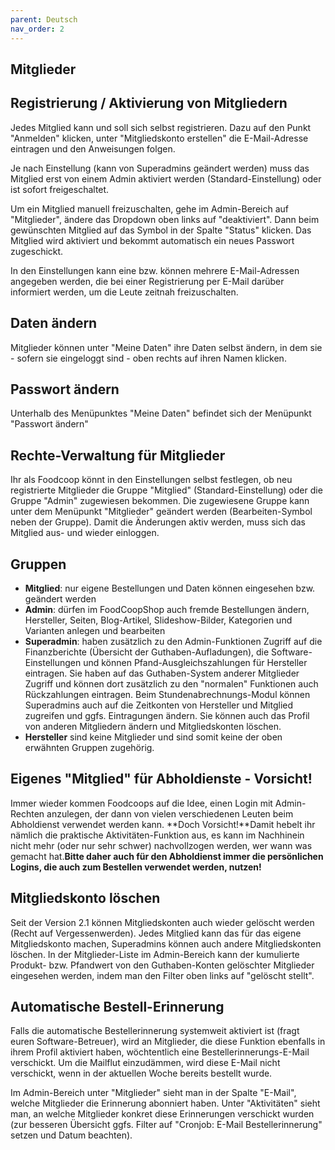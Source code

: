 ```yaml
---
parent: Deutsch
nav_order: 2
---
```

## Mitglieder

## Registrierung / Aktivierung von Mitgliedern 

Jedes Mitglied kann und soll sich selbst registrieren. Dazu auf den Punkt "Anmelden" klicken, unter "Mitgliedskonto erstellen" die E-Mail-Adresse eintragen und den Anweisungen folgen.

Je nach Einstellung (kann von Superadmins geändert werden) muss das Mitglied erst von einem Admin aktiviert werden (Standard-Einstellung) oder ist sofort freigeschaltet.

Um ein Mitglied manuell freizuschalten, gehe im Admin-Bereich auf "Mitglieder", ändere das Dropdown oben links auf "deaktiviert". Dann beim gewünschten Mitglied auf das Symbol in der Spalte "Status" klicken. Das Mitglied wird aktiviert und bekommt automatisch ein neues Passwort zugeschickt.

In den Einstellungen kann eine bzw. können mehrere E-Mail-Adressen angegeben werden, die bei einer Registrierung per E-Mail darüber informiert werden, um die Leute zeitnah freizuschalten.

## Daten ändern
Mitglieder können unter "Meine Daten" ihre Daten selbst ändern, in dem sie - sofern sie eingeloggt sind - oben rechts auf ihren Namen klicken.

## Passwort ändern
Unterhalb des Menüpunktes "Meine Daten" befindet sich der Menüpunkt "Passwort ändern"

## Rechte-Verwaltung für Mitglieder
Ihr als Foodcoop könnt in den Einstellungen selbst festlegen, ob neu registrierte Mitglieder die Gruppe "Mitglied" (Standard-Einstellung) oder die Gruppe "Admin" zugewiesen bekommen. Die zugewiesene Gruppe kann unter dem Menüpunkt "Mitglieder" geändert werden (Bearbeiten-Symbol neben der Gruppe). Damit die Änderungen aktiv werden, muss sich das Mitglied aus- und wieder einloggen.

## Gruppen
* **Mitglied**: nur eigene Bestellungen und Daten können eingesehen bzw. geändert werden
* **Admin**: dürfen im FoodCoopShop auch fremde Bestellungen ändern, Hersteller, Seiten, Blog-Artikel, Slideshow-Bilder, Kategorien und Varianten anlegen und bearbeiten
* **Superadmin**: haben zusätzlich zu den Admin-Funktionen Zugriff auf die Finanzberichte (Übersicht der Guthaben-Aufladungen), die Software-Einstellungen und können Pfand-Ausgleichszahlungen für Hersteller eintragen. Sie haben auf das Guthaben-System anderer Mitglieder Zugriff und können dort zusätzlich zu den "normalen" Funktionen auch Rückzahlungen eintragen. Beim Stundenabrechnungs-Modul können Superadmins auch auf die Zeitkonten von Hersteller und Mitglied zugreifen und ggfs. Eintragungen ändern. Sie können auch das Profil von anderen Mitgliedern ändern und Mitgliedskonten löschen.
* **Hersteller** sind keine Mitglieder und sind somit keine der oben erwähnten Gruppen zugehörig.

## Eigenes "Mitglied" für Abholdienste - Vorsicht!
Immer wieder kommen Foodcoops auf die Idee, einen Login mit Admin-Rechten anzulegen, der dann von vielen verschiedenen Leuten beim Abholdienst verwendet werden kann. **Doch Vorsicht!**Damit hebelt ihr nämlich die praktische Aktivitäten-Funktion aus, es kann im Nachhinein nicht mehr (oder nur sehr schwer) nachvollzogen werden, wer wann was gemacht hat.**Bitte daher auch für den Abholdienst immer die persönlichen Logins, die auch zum Bestellen verwendet werden, nutzen!**

## Mitgliedskonto löschen
Seit der Version 2.1 können Mitgliedskonten auch wieder gelöscht werden (Recht auf Vergessenwerden). Jedes Mitglied kann das für das eigene Mitgliedskonto machen, Superadmins können auch andere Mitgliedskonten löschen. In der Mitglieder-Liste im Admin-Bereich kann der kumulierte Produkt- bzw. Pfandwert von den Guthaben-Konten gelöschter Mitglieder eingesehen werden, indem man den Filter oben links auf "gelöscht stellt".

## Automatische Bestell-Erinnerung
Falls die automatische Bestellerinnerung systemweit aktiviert ist (fragt euren Software-Betreuer), wird an Mitglieder, die diese Funktion ebenfalls in ihrem Profil aktiviert haben, wöchtentlich eine Bestellerinnerungs-E-Mail verschickt. Um die Mailflut einzudämmen, wird diese E-Mail nicht verschickt, wenn in der aktuellen Woche bereits bestellt wurde.

Im Admin-Bereich unter "Mitglieder" sieht man in der Spalte "E-Mail", welche Mitglieder die Erinnerung abonniert haben. Unter "Aktivitäten" sieht man, an welche Mitglieder konkret diese Erinnerungen verschickt wurden (zur besseren Übersicht ggfs. Filter auf "Cronjob: E-Mail Bestellerinnerung" setzen und Datum beachten).

